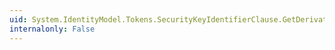 ```yaml
---
uid: System.IdentityModel.Tokens.SecurityKeyIdentifierClause.GetDerivationNonce
internalonly: False
---
```

